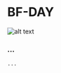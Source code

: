 # BF-DAY

![alt text](https://github.com/Sylvat160/BF-DAY/blob/main/img/Screenshot_20221210_162133.png?raw=true)


### ...
```
...
```
